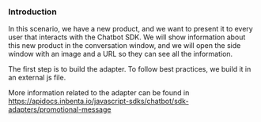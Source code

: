 ### Introduction

In this scenario, we have a new product, and we want to present it to  every user that interacts with the Chatbot SDK. We will show information about this new product in the conversation window, and we will open the side window with an image and a URL so they can see all the information.



The first step is to build the adapter. To follow best practices, we build it in an external js file.


More information related to the adapter can be found in https://apidocs.inbenta.io/javascript-sdks/chatbot/sdk-adapters/promotional-message
